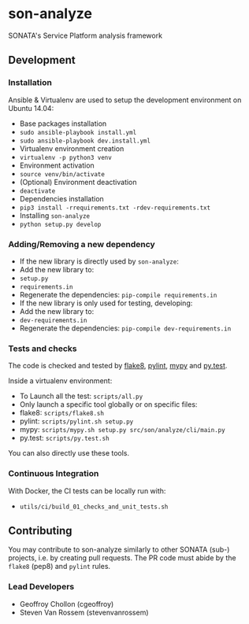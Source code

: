 # son-analyze

SONATA's Service Platform analysis framework


## Development

### Installation

Ansible & Virtualenv are used to setup the development environment on Ubuntu 14.04:
* Base packages installation
 * `sudo ansible-playbook install.yml`
 * `sudo ansible-playbook dev.install.yml`
* Virtualenv environment creation
 * `virtualenv -p python3 venv`
* Environment activation
 * `source venv/bin/activate`
 * (Optional) Environment deactivation
  * `deactivate`
* Dependencies installation
 * `pip3 install -rrequirements.txt -rdev-requirements.txt`
* Installing `son-analyze`
 * `python setup.py develop`


### Adding/Removing a new dependency

* If the new library is directly used by `son-analyze`:
 * Add the new library to:
  * `setup.py`
  * `requirements.in`
 * Regenerate the dependencies: `pip-compile requirements.in`
* If the new library is only used for testing, developing:
 * Add the new library to:
  * `dev-requirements.in`
  * Regenerate the dependencies: `pip-compile dev-requirements.in`


### Tests and checks

The code is checked and tested by [flake8](https://flake8.readthedocs.org/en/latest/), [pylint](https://www.pylint.org/), [mypy](http://mypy-lang.org/) and [py.test](http://pytest.org/latest/).

Inside a virtualenv environment:
* To Launch all the test: `scripts/all.py`
* Only launch a specific tool globally or on specific files:
 * flake8: `scripts/flake8.sh`
 * pylint: `scripts/pylint.sh setup.py`
 * mypy: `scripts/mypy.sh setup.py src/son/analyze/cli/main.py`
 * py.test: `scripts/py.test.sh`

You can also directly use these tools. 


### Continuous Integration

With Docker, the CI tests can be locally run with:
* `utils/ci/build_01_checks_and_unit_tests.sh`


## Contributing

You may contribute to son-analyze similarly to other SONATA (sub-) projects, i.e. by creating pull requests. The PR code must abide by the `flake8` (pep8) and `pylint` rules.


### Lead Developers

* Geoffroy Chollon (cgeoffroy)
* Steven Van Rossem (stevenvanrossem)

